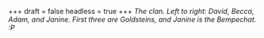 
+++
draft = false
headless = true
+++
_The clan. Left to right: David, Becca, Adam, and Janine. First three are Goldsteins, and Janine is the Bempechat. :P_
